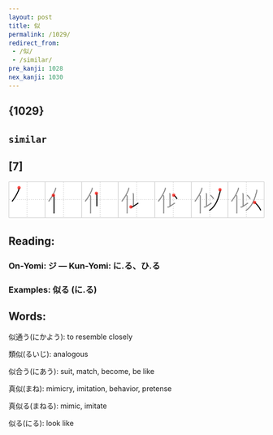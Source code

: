 ```yaml
---
layout: post
title: 似
permalink: /1029/
redirect_from:
 - /似/
 - /similar/
pre_kanji: 1028
nex_kanji: 1030
---
```


## {1029}

## `similar`

## [7]

<div class="stroke"><img src="../images/E4BCBC.png" /></div>

## Reading:

### On-Yomi: ジ &mdash; Kun-Yomi: に.る、ひ.る

### Examples: 似る (に.る)

## Words:

似通う(にかよう): to resemble closely

類似(るいじ): analogous

似合う(にあう): suit, match, become, be like

真似(まね): mimicry, imitation, behavior, pretense

真似る(まねる): mimic, imitate

似る(にる): look like
